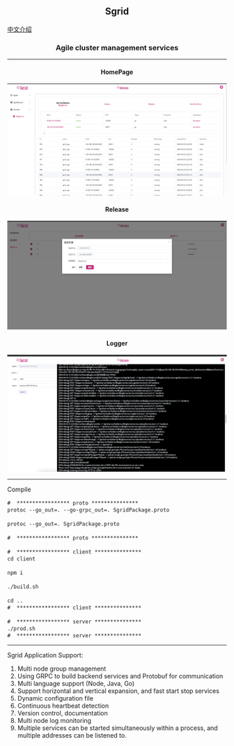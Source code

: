 <h2 align="center">Sgrid</h2>

[中文介绍](./readme_zn.md)

<h3 align="center">Agile cluster management services</h3>

***
<h4 align="center">HomePage</h4>
<img src="./note/grid0424.png" />

<h4 align="center">Release</h4>
<img src="./note/release.png" />

<h4 align="center">Logger</h4>
<img src="./note/logger.png" />

***
Compile

````shell
#  ***************** proto ***************
protoc --go_out=. --go-grpc_out=. SgridPackage.proto

protoc --go_out=. SgridPackage.proto

#  ***************** proto ***************

#  ***************** client ***************
cd client 

npm i

./build.sh

cd ..
#  ***************** client ***************

#  ***************** server ***************
./prod.sh
#  ***************** server ***************
````

***
Sgrid Application Support:

1. Multi node group management
2. Using GRPC to build backend services and Protobuf for communication
3. Multi language support (Node, Java, Go)
4. Support horizontal and vertical expansion, and fast start stop services
5. Dynamic configuration file
6. Continuous heartbeat detection
7. Version control, documentation
8. Multi node log monitoring
9. Multiple services can be started simultaneously within a process, and multiple addresses can be listened to.
